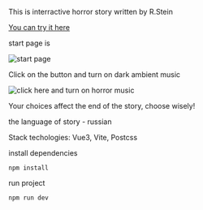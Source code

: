 This is interractive horror story written by R.Stein

[You can try it here](https://k-sitnikova.github.io/horror_story/)

start page is

![start page](https://i.ibb.co/cLXyfh3/start.png)

Click on the button and turn on dark ambient music

![click here and turn on horror music](https://i.ibb.co/r0sR9N1/sound.png)

Your choices affect the end of the story, choose wisely!

the language of story - russian


Stack techologies: Vue3, Vite, Postcss


install dependencies
```
npm install
```

run project
```
npm run dev

```
